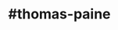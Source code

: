 ---
title: "#thomas-paine"
hashtag: "thomas-paine"
tags:
  - Philosopher
  - Writer
  - Human Being
---